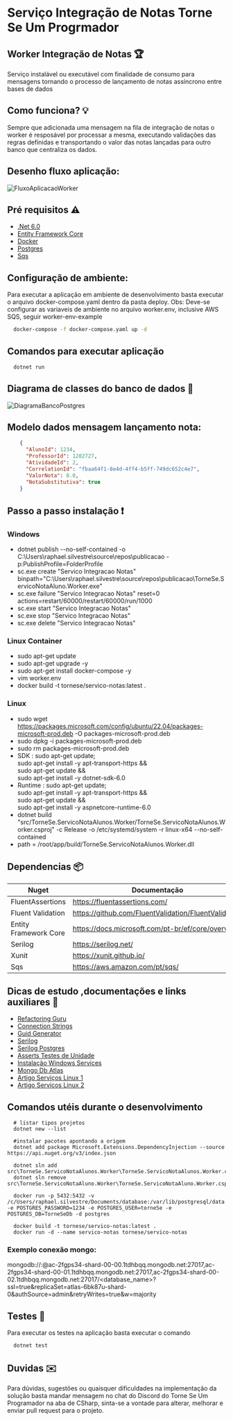 # Serviço Integração de Notas Torne Se Um Progrmador

## Worker Integração de Notas :trophy:

  Serviço instalável ou executável com finalidade de consumo para mensagens tornando o processo de lançamento de notas
 assíncrono entre bases de dados


## Como funciona? :bulb:

  Sempre que adicionada uma mensagem na fila de integração de notas o worker é resposável por processar a mesma, executando validações das regras definidas e transportando o valor das notas lançadas para outro banco que centraliza os dados.


## Desenho fluxo aplicação:

![FluxoAplicacaoWorker](https://user-images.githubusercontent.com/52010253/176569653-1ab2f8a8-880d-4575-a1f5-ad63434897e6.png)


## Pré requisitos :warning:

- [.Net 6.0](https://dotnet.microsoft.com/download/dotnet/6.0)
- [Entity Framework Core](https://docs.microsoft.com/pt-br/ef/core/overview)
- [Docker](https://www.docker.com/)
- [Postgres](https://www.postgresql.org/docs/)
- [Sqs](https://aws.amazon.com/pt/sqs/)

## Configuração de ambiente:

  Para executar a aplicação em ambiente de desenvolvimento basta executar o arquivo docker-compose.yaml dentro da pasta deploy. Obs: Deve-se configurar as variaveis de ambiente no arquivo worker.env, inclusive AWS SQS, seguir worker-env-example

```bash
  docker-compose -f docker-compose.yaml up -d
```

## Comandos para executar aplicação

```bash
  dotnet run
```

## Diagrama de classes do banco de dados :floppy_disk:

![DiagramaBancoPostgres](https://user-images.githubusercontent.com/52010253/176571305-9d2f4cfd-5d33-4180-9e8f-8038986cb9b4.png)

## Modelo dados mensagem lançamento nota:

```json
    {
      "AlunoId": 1234,
      "ProfessorId": 1282727,
      "AtividadeId": 2,
      "CorrelationId": "fbaa64f1-8e4d-4ff4-b5ff-749dc652c4e7",
      "ValorNota": 8.0,
      "NotaSubstitutiva": true
    }
```

## Passo a passo instalação :exclamation:

  ### Windows
  - dotnet publish --no-self-contained -o C:\Users\raphael.silvestre\source\repos\publicacao -p:PublishProfile=FolderProfile
  - sc.exe create "Servico Integracao Notas" binpath="C:\Users\raphael.silvestre\source\repos\publicacao\TorneSe.ServicoNotaAluno.Worker.exe"
  - sc.exe failure "Servico Integracao Notas" reset=0 actions=restart/60000/restart/60000/run/1000
  - sc.exe start "Servico Integracao Notas"
  - sc.exe stop "Servico Integracao Notas"
  - sc.exe delete "Servico Integracao Notas"

  ### Linux Container
  - sudo apt-get update
  - sudo apt-get upgrade -y
  - sudo apt-get install docker-compose -y
  - vim worker.env
  - docker build -t tornese/servico-notas:latest .

  ### Linux
  - sudo wget https://packages.microsoft.com/config/ubuntu/22.04/packages-microsoft-prod.deb -O packages-microsoft-prod.deb
  - sudo dpkg -i packages-microsoft-prod.deb
  - sudo rm packages-microsoft-prod.deb
  - SDK : sudo apt-get update; \
    sudo apt-get install -y apt-transport-https && \
    sudo apt-get update && \
    sudo apt-get install -y dotnet-sdk-6.0
  - Runtime : sudo apt-get update; \
    sudo apt-get install -y apt-transport-https && \
    sudo apt-get update && \
    sudo apt-get install -y aspnetcore-runtime-6.0
  - dotnet build "src/TorneSe.ServicoNotaAlunos.Worker/TorneSe.ServicoNotaAlunos.Worker.csproj" -c Release -o /etc/systemd/system -r linux-x64 --no-self-contained
  - path = /root/app/build/TorneSe.ServicoNotaAlunos.Worker.dll


## Dependencias :package:
| Nuget | Documentação |
| --- | --- |
| FluentAssertions | <https://fluentassertions.com/> |
| Fluent Validation | <https://github.com/FluentValidation/FluentValidation> |
| Entity Framework Core | <https://docs.microsoft.com/pt-br/ef/core/overview> |
| Serilog | <https://serilog.net/> |
| Xunit | <https://xunit.github.io/> |
| Sqs | <https://aws.amazon.com/pt/sqs/>


## Dicas de estudo ,documentações e links auxiliares :bookmark_tabs:

- [Refactoring Guru](https://refactoring.guru/pt-br)
- [Connection Strings](https://www.connectionstrings.com/)
- [Guid Generator](https://www.guidgenerator.com/online-guid-generator.aspx)
- [Serilog](https://serilog.net/)
- [Serilog Postgres](https://github.com/serilog-contrib/Serilog.Sinks.Postgresql.Alternative/blob/master/HowToUse.md)
- [Asserts Testes de Unidade](https://xunit.net/docs/comparisons)
- [Instalação Windows Services](https://docs.microsoft.com/pt-br/dotnet/core/extensions/windows-service)
- [Mongo Db Atlas](https://account.mongodb.com/account/login?n=%2Fv2%2F5e8c9673dce91c238d9046bc%23clusters)
- [Artigo Serviços Linux 1](https://developpaper.com/build-cross-platform-net-core-background-service/)
- [Artigo Servicos Linux 2](https://rafaelcruz.azurewebsites.net/2020/07/07/construindo-um-windows-service-ou-linux-daemon-com-worker-service-net-core-parte-2/)

## Comandos utéis durante o desenvolvimento

```
  # listar tipos projetos
  dotnet new --list

  #instalar pacotes apontando a origem
  dotnet add package Microsoft.Extensions.DependencyInjection --source  https://api.nuget.org/v3/index.json

  dotnet sln add src\TorneSe.ServicoNotaAlunos.Worker\TorneSe.ServicoNotaAlunos.Worker.csproj
  dotnet sln remove src\TorneSe.ServicoNotaAluno.Worker\TorneSe.ServicoNotaAluno.Worker.csproj

  docker run -p 5432:5432 -v /c/Users/raphael.silvestre/Documents/database:/var/lib/postgresql/data -e POSTGRES_PASSWORD=1234 -e POSTGRES_USER=torneSe -e POSTGRES_DB=TorneSeDb -d postgres

  docker build -t tornese/servico-notas:latest .
  docker run -d --name servico-notas tornese/servico-notas
```

### Exemplo conexão mongo:

  mongodb://<user>:<password>@ac-2fgps34-shard-00-00.1tdhbqq.mongodb.net:27017,ac-2fgps34-shard-00-01.1tdhbqq.mongodb.net:27017,ac-2fgps34-shard-00-02.1tdhbqq.mongodb.net:27017/<database_name>?ssl=true&replicaSet=atlas-6bk87u-shard-0&authSource=admin&retryWrites=true&w=majority

## Testes :test_tube:

  Para executar os testes na aplicação basta executar o comando 
  ```bash
    dotnet test
  ```

## Duvidas :envelope:

  Para dúvidas, sugestões ou quaisquer dificuldades na implementação da solução basta mandar mensagem no chat do Discord do Torne Se Um Programador na aba de CSharp, sinta-se a vontade para alterar, melhorar e enviar pull request para o projeto.  